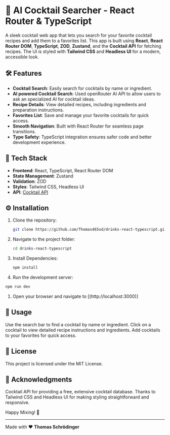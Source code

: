 # 🍹 AI Cocktail Searcher - React Router & TypeScript

A sleek cocktail web app that lets you search for your favorite cocktail recipes and add them to a favorites list. This app is built using **React**, **React Router DOM**, **TypeScript**, **ZOD**, **Zustand**, and the **Cocktail API** for fetching recipes. The UI is styled with **Tailwind CSS** and **Headless UI** for a modern, accessible look.

## 🛠 Features

- **Cocktail Search**: Easily search for cocktails by name or ingredient.
- **AI powered Cocktail Search**: Used openRouter AI API to allow users to ask an specialized AI for cocktail ideas.
- **Recipe Details**: View detailed recipes, including ingredients and preparation instructions.
- **Favorites List**: Save and manage your favorite cocktails for quick access.
- **Smooth Navigation**: Built with React Router for seamless page transitions.
- **Type Safety**: TypeScript integration ensures safer code and better development experience.

## 🧰 Tech Stack

- **Frontend**: React, TypeScript, React Router DOM
- **State Management**: Zustand
- **Validation**: ZOD
- **Styles**: Tailwind CSS, Headless UI
- **API**: [Cocktail API](https://www.thecocktaildb.com/)

## ⚙️ Installation

1. Clone the repository:

   ```bash
   git clone https://github.com/Thomas465xd/drinks-react-typescript.git
    ```

2. Navigate to the project folder:

   ```bash
   cd drinks-react-typescript
   ```

3. Install Dependencies:

   ```bash
   npm install
   ```

4. Run the development server:

  ```bash
  npm run dev
  ```

1. Open your browser and navigate to [(http://localhost:3000)]

## 🚀 Usage

Use the search bar to find a cocktail by name or ingredient.
Click on a cocktail to view detailed recipe instructions and ingredients.
Add cocktails to your favorites for quick access.

## 📑 License

This project is licensed under the MIT License.

## 🎉 Acknowledgments

Cocktail API for providing a free, extensive cocktail database.
Thanks to Tailwind CSS and Headless UI for making styling straightforward and responsive.

Happy Mixing! 🥂

---

Made with ❤️ **Thomas Schrödinger**
